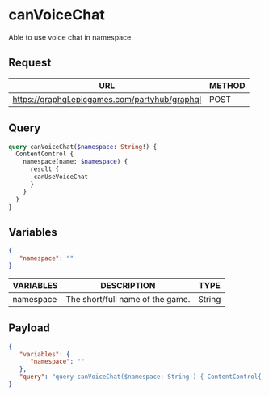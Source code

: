 # canVoiceChat

Able to use voice chat in namespace.

## Request
| URL | METHOD |
| - | - |
| https://graphql.epicgames.com/partyhub/graphql | POST |

## Query
```graphql
query canVoiceChat($namespace: String!) {
  ContentControl {
    namespace(name: $namespace) {
      result {
       canUseVoiceChat
      }
    }
  }
}
```

## Variables
```json
{
   "namespace": ""
}
```
| VARIABLES | DESCRIPTION | TYPE |
| - | - | - |
| namespace | The short/full name of the game. | String |

## Payload
```json
{
   "variables": {
      "namespace": ""
   },
   "query": "query canVoiceChat($namespace: String!) { ContentControl{ namespace(name: $namespace) { result { canUseVoiceChat } } } }"
}
```